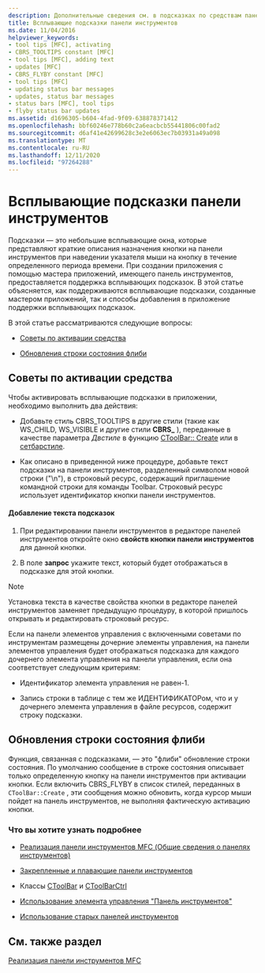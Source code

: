 ```yaml
---
description: Дополнительные сведения см. в подсказках по средствам панели инструментов
title: Всплывающие подсказки панели инструментов
ms.date: 11/04/2016
helpviewer_keywords:
- tool tips [MFC], activating
- CBRS_TOOLTIPS constant [MFC]
- tool tips [MFC], adding text
- updates [MFC]
- CBRS_FLYBY constant [MFC]
- tool tips [MFC]
- updating status bar messages
- updates, status bar messages
- status bars [MFC], tool tips
- flyby status bar updates
ms.assetid: d1696305-b604-4fad-9f09-638878371412
ms.openlocfilehash: bbf60246e778b60c2a6eacbcb55441806c00fad2
ms.sourcegitcommit: d6af41e42699628c3e2e6063ec7b03931a49a098
ms.translationtype: MT
ms.contentlocale: ru-RU
ms.lasthandoff: 12/11/2020
ms.locfileid: "97264288"
---
```

# <a name="toolbar-tool-tips"></a>Всплывающие подсказки панели инструментов

Подсказки — это небольшие всплывающие окна, которые представляют краткие описания назначения кнопки на панели инструментов при наведении указателя мыши на кнопку в течение определенного периода времени. При создании приложения с помощью мастера приложений, имеющего панель инструментов, предоставляется поддержка всплывающих подсказок. В этой статье объясняется, как поддерживаются всплывающие подсказки, созданные мастером приложений, так и способы добавления в приложение поддержки всплывающих подсказок.

В этой статье рассматриваются следующие вопросы:

- [Советы по активации средства](#_core_activating_tool_tips)

- [Обновления строки состояния флиби](#_core_fly_by_status_bar_updates)

## <a name="activating-tool-tips"></a><a name="_core_activating_tool_tips"></a> Советы по активации средства

Чтобы активировать всплывающие подсказки в приложении, необходимо выполнить два действия:

- Добавьте стиль CBRS_TOOLTIPS в другие стили (такие как WS_CHILD, WS_VISIBLE и другие стили **CBRS_** ), переданные в качестве параметра *Двстиле* в функцию [CToolBar:: Create](../mfc/reference/ctoolbar-class.md#create) или в [сетбарстиле](../mfc/reference/ccontrolbar-class.md#setbarstyle).

- Как описано в приведенной ниже процедуре, добавьте текст подсказки на панели инструментов, разделенный символом новой строки ("\n"), в строковый ресурс, содержащий приглашение командной строки для команды Toolbar. Строковый ресурс использует идентификатор кнопки панели инструментов.

#### <a name="to-add-the-tool-tip-text"></a>Добавление текста подсказок

1. При редактировании панели инструментов в редакторе панелей инструментов откройте окно **свойств кнопки панели инструментов** для данной кнопки.

1. В поле **запрос** укажите текст, который будет отображаться в подсказке для этой кнопки.

> [!NOTE]
> Установка текста в качестве свойства кнопки в редакторе панелей инструментов заменяет предыдущую процедуру, в которой пришлось открывать и редактировать строковый ресурс.

Если на панели элементов управления с включенными советами по инструментам размещены дочерние элементы управления, на панели элементов управления будет отображаться подсказка для каждого дочернего элемента управления на панели управления, если она соответствует следующим критериям:

- Идентификатор элемента управления не равен-1.

- Запись строки в таблице с тем же ИДЕНТИФИКАТОРом, что и у дочернего элемента управления в файле ресурсов, содержит строку подсказки.

## <a name="flyby-status-bar-updates"></a><a name="_core_fly_by_status_bar_updates"></a> Обновления строки состояния флиби

Функция, связанная с подсказками, — это "флиби" обновление строки состояния. По умолчанию сообщение в строке состояния описывает только определенную кнопку на панели инструментов при активации кнопки. Если включить CBRS_FLYBY в список стилей, переданных в `CToolBar::Create` , эти сообщения можно обновить, когда курсор мыши пойдет на панель инструментов, не выполняя фактическую активацию кнопки.

### <a name="what-do-you-want-to-know-more-about"></a>Что вы хотите узнать подробнее

- [Реализация панели инструментов MFC (Общие сведения о панелях инструментов)](../mfc/mfc-toolbar-implementation.md)

- [Закрепленные и плавающие панели инструментов](../mfc/docking-and-floating-toolbars.md)

- Классы [CToolBar](../mfc/reference/ctoolbar-class.md) и [CToolBarCtrl](../mfc/reference/ctoolbarctrl-class.md)

- [Использование элемента управления "Панель инструментов"](../mfc/working-with-the-toolbar-control.md)

- [Использование старых панелей инструментов](../mfc/using-your-old-toolbars.md)

## <a name="see-also"></a>См. также раздел

[Реализация панели инструментов MFC](../mfc/mfc-toolbar-implementation.md)
